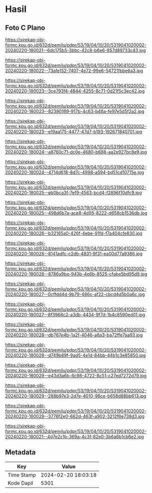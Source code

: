 # Hasil

## Foto C Plano

https://sirekap-obj-formc.kpu.go.id/632d/pemilu/pdpr/53/19/04/10/20/5319041020002-20240220-180021--6dc175b5-3bbc-42c8-b6e6-857d89733c43.jpg

https://sirekap-obj-formc.kpu.go.id/632d/pemilu/pdpr/53/19/04/10/20/5319041020002-20240220-180022--73afe152-7407-4e72-99e6-54721fbbe6a3.jpg

https://sirekap-obj-formc.kpu.go.id/632d/pemilu/pdpr/53/19/04/10/20/5319041020002-20240220-180023--3ce793f4-4844-4255-8c71-0d21f5c3ec42.jpg

https://sirekap-obj-formc.kpu.go.id/632d/pemilu/pdpr/53/19/04/10/20/5319041020002-20240220-180023--82390169-917b-4c63-b48a-fe97e5d5f2a2.jpg

https://sirekap-obj-formc.kpu.go.id/632d/pemilu/pdpr/53/19/04/10/20/5319041020002-20240220-180023--e19aa175-4477-47d7-b193-192671840701.jpg

https://sirekap-obj-formc.kpu.go.id/632d/pemilu/pdpr/53/19/04/10/20/5319041020002-20240220-180024--a8760c71-dc0e-4680-b688-aa2e927bc8e9.jpg

https://sirekap-obj-formc.kpu.go.id/632d/pemilu/pdpr/53/19/04/10/20/5319041020002-20240220-180024--4714d618-8d7c-4998-a594-bd51cd10715e.jpg

https://sirekap-obj-formc.kpu.go.id/632d/pemilu/pdpr/53/19/04/10/20/5319041020002-20240220-180025--eb0bca3f-7ef9-4563-bcd4-f2896f10dfc9.jpg

https://sirekap-obj-formc.kpu.go.id/632d/pemilu/pdpr/53/19/04/10/20/5319041020002-20240220-180025--498d6b7a-ace8-4d95-8222-d658cb1536db.jpg

https://sirekap-obj-formc.kpu.go.id/632d/pemilu/pdpr/53/19/04/10/20/5319041020002-20240220-180026--b32165a0-426f-4ebe-91fd-f7a404cfe830.jpg

https://sirekap-obj-formc.kpu.go.id/632d/pemilu/pdpr/53/19/04/10/20/5319041020002-20240220-180026--8141adfc-c2db-4831-9f31-ea00d77a9386.jpg

https://sirekap-obj-formc.kpu.go.id/632d/pemilu/pdpr/53/19/04/10/20/5319041020002-20240220-180026--8786a9be-943b-4e6b-8525-cfabe5bd95d9.jpg

https://sirekap-obj-formc.kpu.go.id/632d/pemilu/pdpr/53/19/04/10/20/5319041020002-20240220-180027--0cffdd4d-9b79-486c-af22-cbcd4d5b0a6c.jpg

https://sirekap-obj-formc.kpu.go.id/632d/pemilu/pdpr/53/19/04/10/20/5319041020002-20240220-180027--8f3966c2-a3db-4434-9f7d-1b4c8590ed01.jpg

https://sirekap-obj-formc.kpu.go.id/632d/pemilu/pdpr/53/19/04/10/20/5319041020002-20240220-180028--db767e4b-1a2f-4046-a6a3-ba72ffe7aa93.jpg

https://sirekap-obj-formc.kpu.go.id/632d/pemilu/pdpr/53/19/04/10/20/5319041020002-20240220-180028--d749b89f-9ad5-4e1d-84bb-44b1c3e85850.jpg

https://sirekap-obj-formc.kpu.go.id/632d/pemilu/pdpr/53/19/04/10/20/5319041020002-20240220-180029--e43d3a6b-6c98-4722-8c51-c27ed7272d79.jpg

https://sirekap-obj-formc.kpu.go.id/632d/pemilu/pdpr/53/19/04/10/20/5319041020002-20240220-180029--288b97e3-2d7e-4010-98ce-b658d88bb613.jpg

https://sirekap-obj-formc.kpu.go.id/632d/pemilu/pdpr/53/19/04/10/20/5319041020002-20240220-180029--3776f2e0-662d-463f-a902-3212f6e739d3.jpg

https://sirekap-obj-formc.kpu.go.id/632d/pemilu/pdpr/53/19/04/10/20/5319041020002-20240220-180021--4d7e2c1b-369a-4c3f-82e0-3b6a6b1cb6e2.jpg


## Metadata

| Key        | Value               |
| ---------- | ------------------- |
| Time Stamp | 2024-02-20 18:03:18 |
| Kode Dapil | 5301                |



